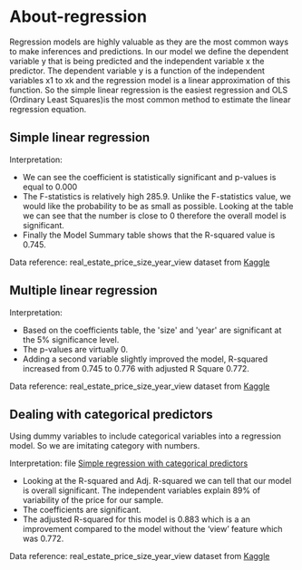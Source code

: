 # About-regression

Regression models are highly valuable as they are the most common ways to make inferences and predictions.
In our model we define the dependent variable y that is being predicted and the independent variable x the predictor.
The dependent variable y is a function of the independent variables x1 to xk and the regression model is a linear approximation of this function. 
So the simple linear regression is the easiest regression and OLS (Ordinary Least Squares)is the most common method to estimate the linear regression equation.

## Simple linear regression
Interpretation:
- We can see the coefficient is statistically significant and p-values is equal to 0.000 
- The F-statistics is relatively high 285.9. Unlike the F-statistics value, we would like the probability to be as small as possible. Looking at the table we can see that the number is close to 0 therefore the overall model is significant. 
- Finally the Model Summary table shows that the R-squared value is 0.745.

Data reference:
real_estate_price_size_year_view dataset from [Kaggle](https://www.kaggle.com/gauravduttakiit/real-estate-price)

## Multiple linear regression 
Interpretation:
- Based on the coefficients table, the 'size' and 'year' are significant at the 5% significance level. 
- The p-values are virtually 0. 
- Adding a second variable slightly improved the model, R-squared increased from 0.745 to 0.776 with adjusted R Square 0.772.
 
Data reference:
real_estate_price_size_year_view dataset from [Kaggle](https://www.kaggle.com/gauravduttakiit/real-estate-price)

## Dealing with categorical predictors 
Using dummy variables to include categorical variables into a regression model. So we are imitating category with numbers.

Interpretation: 
file [Simple regression with categorical predictors](https://github.com/IwonaV/About-regression/blob/main/Simple%20regression%20with%20categorical%20predictors.ipynb)
- Looking at the R-squared and Adj. R-squared we can tell that our model is overall significant. The independent variables explain 89% of variability of the price for our sample.
- The coefficients are significant. 
- The adjusted R-squared for this model is 0.883 which is a an improvement compared to the model without the ‘view’ feature which was 0.772. 

Data reference:
real_estate_price_size_year_view dataset from [Kaggle](https://www.kaggle.com/gauravduttakiit/real-estate-price)
